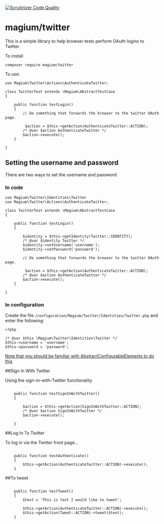 [![Scrutinizer Code Quality](https://scrutinizer-ci.com/g/magium/twitter/badges/quality-score.png?b=master)](https://scrutinizer-ci.com/g/magium/twitter/?branch=master)

# magium/twitter

This is a simple library to help browser tests perform OAuth logins to Twitter.

To install

```
composer require magium/twitter
```

To use:

```
use Magium\Twitter\Actions\AuthenticateTwitter;

class TwitterTest extends \Magium\AbstractTestCase
{

    public function testLogin()
    {
        // Do something that forwards the browser to the twitter OAuth page.

         $action = $this->getAction(AuthenticateTwitter::ACTION);
        /* @var $action AuthenticateTwitter */
        $action->execute();
    }

}
```

## Setting the username and password

There are two ways to set the username and password

### In code

```
use Magium\Twitter\Identities\Twitter
use Magium\Twitter\Actions\AuthenticateTwitter;

class TwitterTest extends \Magium\AbstractTestCase
{

    public function testLogin()
    {

        $identity = $this->getIdentity(Twitter::IDENTITY);
        /* @var $identity Twitter */
        $identity->setUsername('username');
        $identity->setPassword('password');

        // Do something that forwards the browser to the twitter OAuth page.

         $action = $this->getAction(AuthenticateTwitter::ACTION);
        /* @var $action AuthenticateTwitter */
        $action->execute();
    }

}
```

### In configuration

Create the file `/configuration/Magium/Twitter/Identities/Twitter.php` and enter the following:

```
<?php

/* @var $this \Magium\Twitter\Identities\Twitter */
$this->username = 'username';
$this->password = 'password';
```

[Note that you should be familiar with AbstractConfigurableElements to do this](https://www.youtube.com/watch?v=JdeGTb_ZV_I)

##Sign In With Twitter

Using the sign-in-with-Twitter functionality

```

    public function testSignInWithTwitter()
    {
        
        $action = $this->getAction(SignInWithTwitter::ACTION);
        /* @var $action SignInWithTwitter */
        $action->execute();

    }

```

##Log In To Twitter

To log in via the Twitter front page...

```

    public function testAuthenticate()
    {
        $this->getAction(AuthenticateTwitter::ACTION)->execute();
    }

```

##To tweet

```

    public function testTweet()
    {
        $text = 'This is text I would like to tweet';

        $this->getAction(AuthenticateTwitter::ACTION)->execute();
        $this->getAction(Tweet::ACTION)->tweet($text);
    }
```

